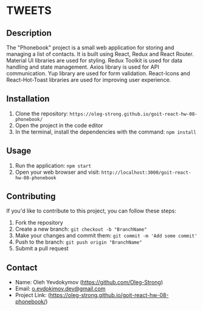 # TWEETS

## Description

The "Phonebook" project is a small web application for storing and managing a
list of contacts. It is built using React, Redux and React Router. Material UI
libraries are used for styling. Redux Toolkit is used for data handling and
state management. Axios library is used for API communication. Yup library are
used for form validation. React-Icons and React-Hot-Toast libraries are used for
improving user experience.

## Installation

1. Clone the repository:
   `https://oleg-strong.github.io/goit-react-hw-08-phonebook/`
2. Open the project in the code editor
3. In the terminal, install the dependencies with the command: `npm install`

## Usage

1. Run the application: `npm start`
2. Open your web browser and visit:
   `http://localhost:3000/goit-react-hw-08-phonebook`

## Contributing

If you'd like to contribute to this project, you can follow these steps:

1. Fork the repository
2. Create a new branch: `git checkout -b "BranchName"`
3. Make your changes and commit them: `git commit -m 'Add some commit'`
4. Push to the branch: `git push origin "BranchName"`
5. Submit a pull request

## Contact

- Name: Oleh Yevdokymov (https://github.com/Oleg-Strong)
- Email: o.evdokimov.dev@gmail.com
- Project Link: (https://oleg-strong.github.io/goit-react-hw-08-phonebook/)
